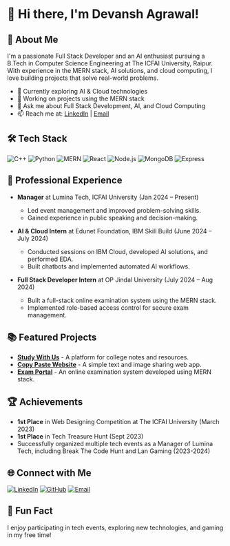 # 👋 Hi there, I'm Devansh Agrawal!

<!--![Banner](https://user-images.githubusercontent.com/banner-placeholder.png) -->

## 📄 About Me
I'm a passionate Full Stack Developer and an AI enthusiast pursuing a B.Tech in Computer Science Engineering at The ICFAI University, Raipur. With experience in the MERN stack, AI solutions, and cloud computing, I love building projects that solve real-world problems.

- 🌱 Currently exploring AI & Cloud technologies
- 🔭 Working on projects using the MERN stack
- 💬 Ask me about Full Stack Development, AI, and Cloud Computing
- 📫 Reach me at: [LinkedIn](https://www.linkedin.com/in/devansh-agrawal-ab0480255/) | [Email](mailto:agrawaldevansh27@gmail.com)

## 🛠️ Tech Stack
![C++](https://img.shields.io/badge/C++-00599C?style=for-the-badge&logo=cplusplus&logoColor=white)
![Python](https://img.shields.io/badge/Python-3776AB?style=for-the-badge&logo=python&logoColor=white)
![MERN](https://img.shields.io/badge/MERN-3C873A?style=for-the-badge&logo=mongodb&logoColor=white)
![React](https://img.shields.io/badge/React-20232A?style=for-the-badge&logo=react&logoColor=61DAFB)
![Node.js](https://img.shields.io/badge/Node.js-339933?style=for-the-badge&logo=nodedotjs&logoColor=white)
![MongoDB](https://img.shields.io/badge/MongoDB-47A248?style=for-the-badge&logo=mongodb&logoColor=white)
![Express](https://img.shields.io/badge/Express.js-404D59?style=for-the-badge)

## 💼 Professional Experience
- **Manager** at Lumina Tech, ICFAI University (Jan 2024 – Present)
  - Led event management and improved problem-solving skills.
  - Gained experience in public speaking and decision-making.

- **AI & Cloud Intern** at Edunet Foundation, IBM Skill Build (June 2024 – July 2024)
  - Conducted sessions on IBM Cloud, developed AI solutions, and performed EDA.
  - Built chatbots and implemented automated AI workflows.

- **Full Stack Developer Intern** at OP Jindal University (July 2024 – Aug 2024)
  - Built a full-stack online examination system using the MERN stack.
  - Implemented role-based access control for secure exam management.

## 📚 Featured Projects
- **[Study With Us](https://studywithus.vercel.app/)** - A platform for college notes and resources.
- **[Copy Paste Website](https://copypaste-two.vercel.app/)** - A simple text and image sharing web app.
- **[Exam Portal](https://github.com/thedevanshagrawal/exam-portal.git)** - An online examination system developed using MERN stack.

## 🏆 Achievements
- **1st Place** in Web Designing Competition at The ICFAI University (March 2023)
- **1st Place** in Tech Treasure Hunt (Sept 2023)
- Successfully organized multiple tech events as a Manager of Lumina Tech, including Break The Code Hunt and Lan Gaming (2023-2024)

## 🌐 Connect with Me
[![LinkedIn](https://img.shields.io/badge/LinkedIn-blue?style=for-the-badge&logo=linkedin)](https://www.linkedin.com/in/devansh-agrawal-ab0480255/)
[![GitHub](https://img.shields.io/badge/GitHub-black?style=for-the-badge&logo=github)](https://github.com/thedevanshagrawal)
[![Email](https://img.shields.io/badge/Email-D14836?style=for-the-badge&logo=gmail&logoColor=white)](mailto:agrawaldevansh27@gmail.com)

<!--## 📈 GitHub Stats
![Devansh's GitHub Stats](https://github-readme-stats.vercel.app/api?username=thedevanshagrawal&show_icons=true&theme=radical)
![Top Languages](https://github-readme-stats.vercel.app/api/top-langs/?username=thedevanshagrawal&layout=compact&theme=radical)
![GitHub Streak](https://github-readme-streak-stats.herokuapp.com/?user=thedevanshagrawal&theme=radical) -->

## 🤖 Fun Fact
I enjoy participating in tech events, exploring new technologies, and gaming in my free time!

